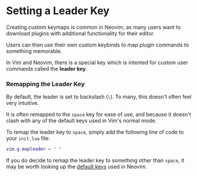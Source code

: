 # Setting a Leader Key

Creating custom keymaps is common in Neovim, as many users want to download plugins with additional functionality for their editor.

Users can then use their own custom keybinds to map plugin commands to something memorable.

In Vim and Neovim, there is a special key which is intented for custom user commands called the **leader key**.

### Remapping the Leader Key

By default, the leader is set to backslash (`\`). To many, this doesn't often feel very intuitive.

It is often remapped to the `space` key for ease of use, and because it doesn't clash with any of the default keys used in Vim's normal mode.

To remap the leader key to `space`, simply add the following line of code to your `init.lua` file:

```lua
vim.g.mapleader = " "
```

If you do decide to remap the leader key to something other than `space`, it may be worth looking up the [default keys](https://neovim.io/doc/user/quickref.html) used in Neovim.
